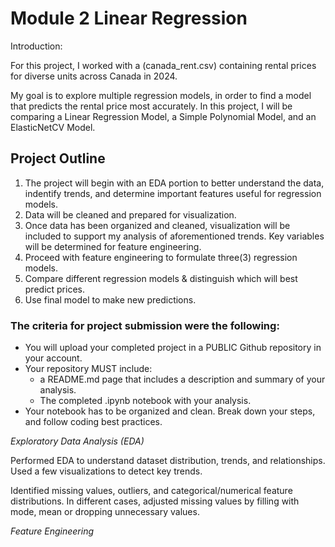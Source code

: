 # Module 2 Linear Regression

Introduction:

For this project, I worked with a (canada_rent.csv) containing rental prices for diverse units across Canada in 2024.

My goal is to explore multiple regression models, in order to find a model that predicts the rental price most accurately. 
In this project, I will be comparing a Linear Regression Model, a Simple Polynomial Model, and an ElasticNetCV Model.

## Project Outline

1. The project will begin with an EDA portion to better understand the data, indentify trends, and determine important features useful for regression models.
2. Data will be cleaned and prepared for visualization.
3. Once data has been organized and cleaned, visualization will be included to support my analysis of aforementioned trends. Key variables will be determined for feature engineering.
4. Proceed with feature engineering to formulate three(3) regression models.
5. Compare different regression models & distinguish which will best predict prices.
6. Use final model to make new predictions.

### The criteria for project submission were the following:

- You will upload your completed project in a PUBLIC Github repository in your account.
- Your repository MUST include:
  - a README.md page that includes a description and summary of your analysis.
  - The completed .ipynb notebook with your analysis.
- Your notebook has to be organized and clean. Break down your steps, and follow coding best practices.

*Exploratory Data Analysis (EDA)*

Performed EDA to understand dataset distribution, trends, and relationships. Used a few visualizations to detect key trends.

Identified missing values, outliers, and categorical/numerical feature distributions. In different cases, adjusted missing values by filling with mode, mean or dropping unnecessary values.

*Feature Engineering*
 
